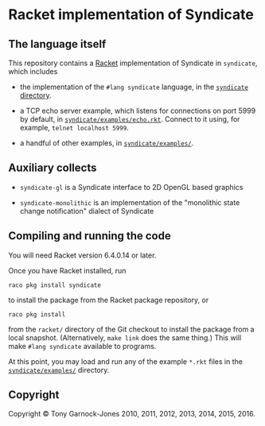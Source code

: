 # Racket implementation of Syndicate

## The language itself

This repository contains a [Racket](http://racket-lang.org/)
implementation of Syndicate in `syndicate`, which includes

 - the implementation of the `#lang syndicate` language, in the
   [`syndicate` directory](https://github.com/tonyg/syndicate/tree/master/racket/syndicate/).

 - a TCP echo server example, which listens for connections on port
   5999 by default, in
   [`syndicate/examples/echo.rkt`](https://github.com/tonyg/syndicate/tree/master/racket/syndicate/examples/echo.rkt).
   Connect to it using, for example, `telnet localhost 5999`.

 - a handful of other examples, in
   [`syndicate/examples/`](https://github.com/tonyg/syndicate/tree/master/racket/syndicate/examples/).

## Auxiliary collects

 - `syndicate-gl` is a Syndicate interface to 2D OpenGL based graphics

 - `syndicate-monolithic` is an implementation of the "monolithic
   state change notification" dialect of Syndicate

## Compiling and running the code

You will need Racket version 6.4.0.14 or later.

Once you have Racket installed, run

    raco pkg install syndicate

to install the package from the Racket package repository, or

    raco pkg install

from the `racket/` directory of the Git checkout to install the package
from a local snapshot. (Alternatively, `make link` does the same thing.)
This will make `#lang syndicate` available to programs.

At this point, you may load and run any of the example `*.rkt` files
in the
[`syndicate/examples/`](https://github.com/tonyg/syndicate/tree/master/syndicate/examples/)
directory.

## Copyright

Copyright &copy; Tony Garnock-Jones 2010, 2011, 2012, 2013, 2014, 2015, 2016.
